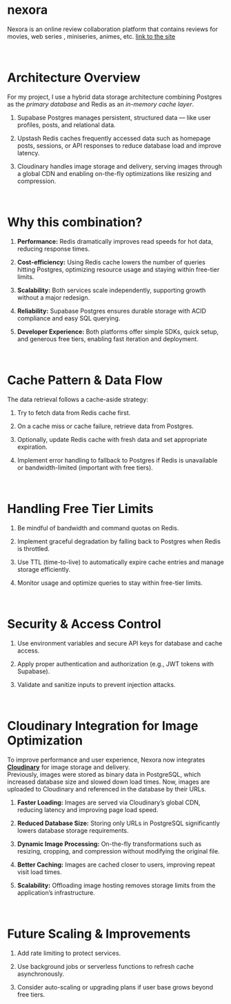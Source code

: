 # nexora

Nexora is an online review collaboration platform that contains reviews for movies, web series , miniseries, animes, etc.
[link to the site](https://nexora.sherpa.software/)

</br>

# Architecture Overview

For my project, I use a hybrid data storage architecture combining Postgres as the _primary database_ and Redis as an _in-memory cache layer_.

1. Supabase Postgres manages persistent, structured data — like user profiles, posts, and relational data.

2. Upstash Redis caches frequently accessed data such as homepage posts, sessions, or API responses to reduce database load and improve latency.

3. Cloudinary handles image storage and delivery, serving images through a global CDN and enabling on-the-fly optimizations like resizing and compression.

</br>

# Why this combination?

1. **Performance:** Redis dramatically improves read speeds for hot data, reducing response times.

2. **Cost-efficiency:** Using Redis cache lowers the number of queries hitting Postgres, optimizing resource usage and staying within free-tier limits.

3. **Scalability:** Both services scale independently, supporting growth without a major redesign.

4. **Reliability:** Supabase Postgres ensures durable storage with ACID compliance and easy SQL querying.

5. **Developer Experience:** Both platforms offer simple SDKs, quick setup, and generous free tiers, enabling fast iteration and deployment.

</br>

# Cache Pattern & Data Flow

The data retrieval follows a cache-aside strategy:

1. Try to fetch data from Redis cache first.

2. On a cache miss or cache failure, retrieve data from Postgres.

3. Optionally, update Redis cache with fresh data and set appropriate expiration.

4. Implement error handling to fallback to Postgres if Redis is unavailable or bandwidth-limited (important with free tiers).

</br>

# Handling Free Tier Limits

1. Be mindful of bandwidth and command quotas on Redis.

2. Implement graceful degradation by falling back to Postgres when Redis is throttled.

3. Use TTL (time-to-live) to automatically expire cache entries and manage storage efficiently.

4. Monitor usage and optimize queries to stay within free-tier limits.

</br>

# Security & Access Control

1. Use environment variables and secure API keys for database and cache access.

2. Apply proper authentication and authorization (e.g., JWT tokens with Supabase).

3. Validate and sanitize inputs to prevent injection attacks.

</br>

# Cloudinary Integration for Image Optimization

To improve performance and user experience, Nexora now integrates **[Cloudinary](https://cloudinary.com/)** for image storage and delivery.  
Previously, images were stored as binary data in PostgreSQL, which increased database size and slowed down load times. Now, images are uploaded to Cloudinary and referenced in the database by their URLs.

1. **Faster Loading:** Images are served via Cloudinary’s global CDN, reducing latency and improving page load speed.

2. **Reduced Database Size:** Storing only URLs in PostgreSQL significantly lowers database storage requirements.

3. **Dynamic Image Processing:** On-the-fly transformations such as resizing, cropping, and compression without modifying the original file.

4. **Better Caching:** Images are cached closer to users, improving repeat visit load times.

5. **Scalability:** Offloading image hosting removes storage limits from the application’s infrastructure.

</br>

# Future Scaling & Improvements

1. Add rate limiting to protect services.

2. Use background jobs or serverless functions to refresh cache asynchronously.

3. Consider auto-scaling or upgrading plans if user base grows beyond free tiers.

